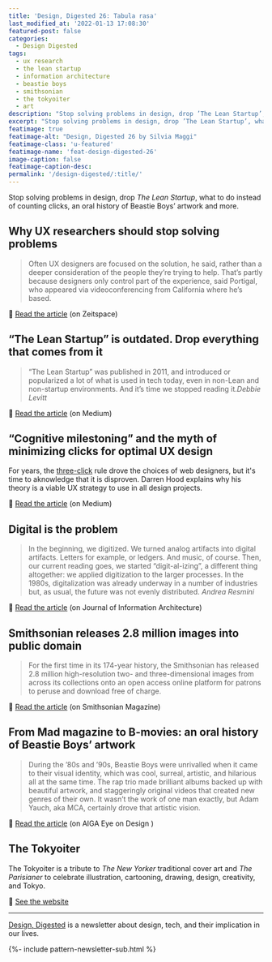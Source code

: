 ```yaml
---
title: 'Design, Digested 26: Tabula rasa'
last_modified_at: '2022-01-13 17:08:30'
featured-post: false
categories:
  - Design Digested
tags:
  - ux research
  - the lean startup
  - information architecture
  - beastie boys
  - smithsonian
  - the tokyoiter
  - art
description: "Stop solving problems in design, drop ’The Lean Startup’, what to do instead of counting clicks, and oral history of Beastie Boys’ artwork, and more."
excerpt: "Stop solving problems in design, drop ’The Lean Startup’, what to do instead of counting clicks, and oral history of Beastie Boys’ artwork, and more."
featimage: true
featimage-alt: "Design, Digested 26 by Silvia Maggi"
featimage-class: 'u-featured'
featimage-name: 'feat-design-digested-26'
image-caption: false
featimage-caption-desc: 
permalink: '/design-digested/:title/'
---
```

<p class="lead">Stop solving problems in design, drop <em>The Lean Startup</em>, what to do instead of counting clicks, an oral history of Beastie Boys’ artwork and more.</p>

<!--more-->

## Why UX researchers should stop solving problems

> Often UX designers are focused on the solution, he said, rather than a deeper consideration of the people they’re trying to help. That’s partly because designers only control part of the experience, said Portigal, who appeared via videoconferencing from California where he’s based.

<p class="detached">🔗 <a href="https://www.zeitspace.com/blog/why-ux-researchers-should-stop-solving-problems">Read the article</a> (on Zeitspace)</p>

## “The Lean Startup” is outdated. Drop everything that comes from it

> “The Lean Startup” was published in 2011, and introduced or popularized a lot of what is used in tech today, even in non-Lean and non-startup environments. And it’s time we stopped reading it.<cite>Debbie Levitt</cite>

<p class="detached">🔗 <a href="https://rbefored.com/the-lean-startup-is-outdated-drop-everything-that-comes-from-it-9bebdd328bfd">Read the article</a> (on Medium)</p>

## “Cognitive milestoning” and the myth of minimizing clicks for optimal UX design

For years, the [three-click](https://en.wikipedia.org/wiki/Three-click_rule) rule drove the choices of web designers, but it's time to aknowledge that it is disproven. Darren Hood explains why his theory is a viable UX strategy to use in all design projects.

<p class="detached">🔗 <a href="https://uxuncensored.medium.com/cognitive-milestoning-and-the-myth-of-minimizing-clicks-for-optimal-ux-design-7df26c49e3f5">Read the article</a> (on Medium)</p>

## Digital is the problem

> In the beginning, we digitized. We turned analog artifacts into digital artifacts. Letters for example, or ledgers. And music, of course. Then, our current reading goes, we started “digit-al-izing”, a different thing altogether: we applied digitization to the larger processes. In the 1980s, digitalization was already underway in a number of industries but, as usual, the future was not evenly distributed. <cite>Andrea Resmini</cite>

<p class="detached">🔗 <a href="https://journalofia.org/volume6/issue2/01-resmini/">Read the article</a> (on Journal of Information Architecture)</p>

## Smithsonian releases 2.8 million images into public domain

> For the first time in its 174-year history, the Smithsonian has released 2.8 million high-resolution two- and three-dimensional images from across its collections onto an open access online platform for patrons to peruse and download free of charge.

<p class="detached">🔗 <a href="https://www.smithsonianmag.com/smithsonian-institution/smithsonian-releases-28-million-images-public-domain-180974263/">Read the article</a> (on Smithsonian Magazine)</p>

## From Mad magazine to B-movies: an oral history of Beastie Boys’ artwork

> During the ’80s and ’90s, Beastie Boys were unrivalled when it came to their visual identity, which was cool, surreal, artistic, and hilarious all at the same time. The rap trio made brilliant albums backed up with beautiful artwork, and staggeringly original videos that created new genres of their own. It wasn’t the work of one man exactly, but Adam Yauch, aka MCA, certainly drove that artistic vision. 

<p class="detached">🔗 <a href="https://eyeondesign.aiga.org/from-mad-magazine-to-b-movies-an-oral-history-of-beastie-boys-artwork/">Read the article</a> (on AIGA Eye on Design )</p>

## The Tokyoiter

The Tokyoiter is a tribute to *The New Yorker* traditional cover art and *The Parisianer* to celebrate illustration, cartooning, drawing, design, creativity, and Tokyo.

<p class="detached">🔗 <a href="https://www.thetokyoiter.com/">See the website</a></p>

<hr>

<p class="detached"><a href="/design-inspiration-newsletter-silvia-maggi/" title="Go to the Newsletter page">Design, Digested</a> is a newsletter about design, tech, and their implication in our lives.</p>

{%- include pattern-newsletter-sub.html %}
